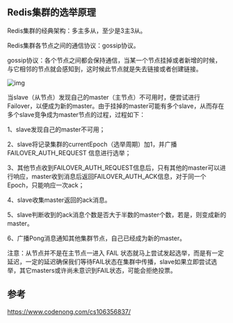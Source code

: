 ## Redis集群的选举原理

Redis集群的经典架构：多主多从，至少是3主3从。

Redis集群各节点之间的通信协议：gossip协议。

gossip协议：各个节点之间都会保持通信，当某一个节点挂掉或者新增的时候，与它相邻的节点就会感知到，这时候此节点就是失去链接或者创建链接。

![img](https://gitee.com/huowolf/pic-md/raw/master/20200526161729273.png)

当slave（从节点）发现自己的master（主节点）不可用时，便尝试进行Failover，以便成为新的master。由于挂掉的master可能有多个slave，从而存在多个slave竞争成为master节点的过程，过程如下：

1、slave发现自己的master不可用；

2、slave将记录集群的currentEpoch（选举周期）加1，并广播FAILOVER_AUTH_REQUEST 信息进行选举；

3、其他节点收到FAILOVER_AUTH_REQUEST信息后，只有其他的master可以进行响应，master收到消息后返回FAILOVER_AUTH_ACK信息，对于同一个Epoch，只能响应一次ack；

4、slave收集master返回的ack消息。

5、slave判断收到的ack消息个数是否大于半数的master个数，若是，则变成新的master。

6、广播Pong消息通知其他集群节点，自己已经成为新的master。

注意：从节点并不是在主节点一进入 FAIL 状态就马上尝试发起选举，而是有一定延迟，一定的延迟确保我们等待FAIL状态在集群中传播，slave如果立即尝试选举，其它masters或许尚未意识到FAIL状态，可能会拒绝投票。

## 参考

https://www.codenong.com/cs106356837/